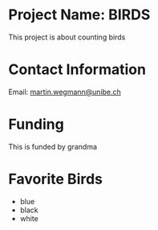 # Project Name: BIRDS
This project is about counting birds
# Contact Information
Email: martin.wegmann@unibe.ch
# Funding
This is funded by grandma
# Favorite Birds
* blue
* black
* white
